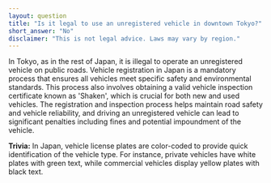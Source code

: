 ```yaml
---
layout: question
title: "Is it legal to use an unregistered vehicle in downtown Tokyo?"
short_answer: "No"
disclaimer: "This is not legal advice. Laws may vary by region."
---
```


In Tokyo, as in the rest of Japan, it is illegal to operate an unregistered vehicle on public roads. Vehicle registration in Japan is a mandatory process that ensures all vehicles meet specific safety and environmental standards. This process also involves obtaining a valid vehicle inspection certificate known as 'Shaken', which is crucial for both new and used vehicles. The registration and inspection process helps maintain road safety and vehicle reliability, and driving an unregistered vehicle can lead to significant penalties including fines and potential impoundment of the vehicle.

**Trivia:** In Japan, vehicle license plates are color-coded to provide quick identification of the vehicle type. For instance, private vehicles have white plates with green text, while commercial vehicles display yellow plates with black text.
